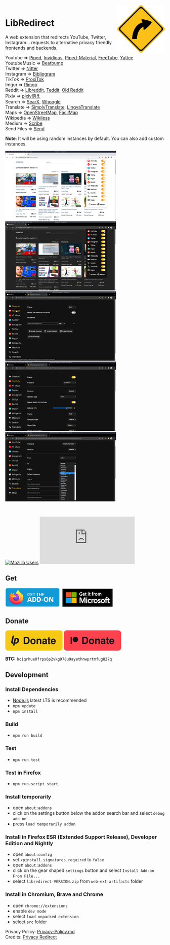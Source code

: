 <img src="./src/assets/images/libredirect.svg" width="150" align="right" />

# LibRedirect
A web extension that redirects YouTube, Twitter, Instagram... requests to alternative privacy friendly frontends and backends.

Youtube => [Piped](https://github.com/TeamPiped/Piped), [Invidious](https://github.com/iv-org/invidious), [Piped-Material](https://github.com/mmjee/Piped-Material), [FreeTube](https://github.com/FreeTubeApp/FreeTube), [Yattee](https://github.com/yattee/yattee)\
YoutubeMusic => [Beatbump](https://github.com/snuffyDev/Beatbump)\
Twitter => [Nitter](https://github.com/zedeus/nitter)\
Instagram => [Bibliogram](https://sr.ht/~cadence/bibliogram/)\
TikTok => [ProxiTok](https://github.com/pablouser1/ProxiTok)\
Imgur => [Rimgo](https://codeberg.org/video-prize-ranch/rimgo)\
Reddit => [Libreddit](https://github.com/spikecodes/libreddit#instances), [Teddit](https://codeberg.org/teddit/teddit#instances), [Old Reddit](https://old.reddit.com)\
Pixiv => [pixiv萌え](https://github.com/kokororin/pixiv.moe)\
Search => [SearX](https://searx.github.io/searx/), [Whoogle](https://benbusby.com/projects/whoogle-search/)\
Translate => [SimplyTranslate](https://git.sr.ht/~metalune/simplytranslate_web), [LingvaTranslate](https://github.com/TheDavidDelta/lingva-translate)\
Maps => [OpenStreetMap](https://www.openstreetmap.org/), [FacilMap](https://github.com/FacilMap/facilmap)\
Wikipedia => [Wikiless](https://codeberg.org/orenom/wikiless)\
Medium => [Scribe](https://sr.ht/~edwardloveall/scribe/)\
Send Files => [Send](https://github.com/timvisee/send)

**Note**: It will be using random instances by default. You can also add custom instances.

<img src ="./img/1.png" width=350>&nbsp;
<img src ="./img/2.png" width=350>&nbsp;
<img src ="./img/3.png" width=350>&nbsp;
<img src ="./img/4.png" width=350>&nbsp;
<img src ="./img/5.png" width=350>&nbsp;

<br>


[![Mozilla Users](https://badges.alefvanoon.xyz/amo/users/libredirect?label=Firefox%20Users)](https://addons.mozilla.org/firefox/addon/libredirect/)
[![Matrix Badge](https://badges.alefvanoon.xyz/matrix/libredirect:matrix.org?label=Matrix)](https://matrix.to/#/#libredirect:tokhmi.xyz)

## Get
[![Firefox Add-on](./img/badge-amo.png)](https://addons.mozilla.org/firefox/addon/libredirect/)&nbsp;
[![Edge Add-on](./img/badge-ms.png)](https://microsoftedge.microsoft.com/addons/detail/libredirect/aodffkeankebfonljgbcfbbaljopcpdb)

## Donate
[![Liberapay](./img/liberapay.svg)](https://liberapay.com/LibRedirect)
[![Patreon](./img/patreon.svg)](https://patreon.com/LibRedirect)

**BTC:** `bc1qrhue0frps6p2vkg978u9ayethnwprtmfug827q`

## Development
### Install Dependencies
- [Node.js](https://nodejs.org/) latest LTS is recommended
- `npm update`
- `npm install`

### Build
- `npm run build`

### Test
- `npm run test`

### Test in Firefox
- `npm run-script start`

### Install temporarily
- open `about:addons`
- click on the settings button below the addon search bar and select `debug add-on`
- press `load temporarily addon`

### Install in Firefox ESR (Extended Support Release), Developer Edition and Nightly
- open `about:config`
- set `xpinstall.signatures.required` to `false`
- open `about:addons`
- click on the gear shaped `settings` button and select `Install Add-on From File...`
- select `libredirect-VERSION.zip` from `web-ext-artifacts` folder

### Install in Chromium, Brave and Chrome
- open `chrome://extensions`
- enable `dev mode`
- select `load unpacked extension`
- select `src` folder


Privacy Policy: [Privacy-Policy.md](Privacy-Policy.md)\
Credits: [Privacy Redirect](https://github.com/SimonBrazell/privacy-redirect)
